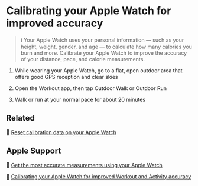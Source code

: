 # Calibrating your Apple Watch for improved accuracy

> :information_source: Your Apple Watch uses your personal information — such as your height, weight, gender, and age — to calculate how many calories you burn and more.
Calibrate your Apple Watch to improve the accuracy of your distance, pace, and calorie measurements.

1. While wearing your Apple Watch, go to a flat, open outdoor area that offers good GPS reception and clear skies

2. Open the Workout app, then tap Outdoor Walk or Outdoor Run

3. Walk or run at your normal pace for about 20 minutes


## Related

:paperclip: [Reset calibration data on your Apple Watch](../how-to/apple-watch/reset-calibration-data-on-your-apple-watch.md)

## Apple Support

:link: [Get the most accurate measurements using your Apple Watch](https://support.apple.com/en-us/HT207941)

:link: [Calibrating your Apple Watch for improved Workout and Activity accuracy](https://support.apple.com/en-us/HT204516)
